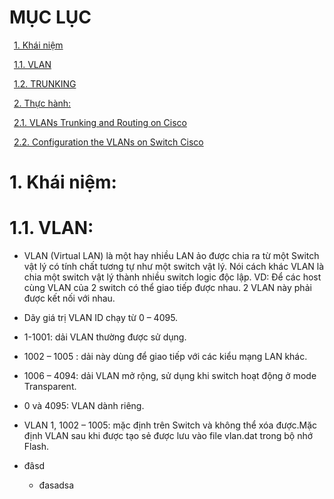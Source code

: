 # MỤC LỤC
&ensp;[1. Khái niệm](#1)

&ensp;[1.1. VLAN](#1.1)

&ensp;[1.2. TRUNKING](#1.2)

&ensp;[2. Thực hành:](#2)

&ensp;[2.1. VLANs Trunking and Routing on Cisco](#2.1)

&ensp;[2.2. Configuration the VLANs on Switch Cisco](#2.2)

# <a name ="1">1.  Khái niệm:</a>
# <a name ="1.1">1.1.  VLAN:</a>
-	VLAN (Virtual LAN) là một hay nhiều LAN ảo được chia ra từ một Switch vật lý có tính chất tương tự như một switch vật lý. Nói cách khác VLAN là chia một switch vật lý thành nhiều switch logic độc lập.
VD: Để các host cùng VLAN của 2 switch có thể giao tiếp được nhau. 2 VLAN này phải được kết nối với nhau.
-	Dãy giá trị VLAN ID chạy từ 0 – 4095.

   -   1-1001: dải VLAN thường được sử dụng.
   -   1002 – 1005 : dải này dùng để giao tiếp với các kiểu mạng LAN khác.
   -   1006 – 4094: dải VLAN mở rộng, sử dụng khi switch hoạt động ở mode Transparent.
   -   0 và 4095: VLAN dành riêng.
   -   VLAN 1, 1002 – 1005: mặc định trên Switch và không thể xóa được.Mặc định VLAN sau khi được tạo sẻ được lưu vào file vlan.dat trong bộ nhớ Flash.

- đâsd
    -   đasadsa
